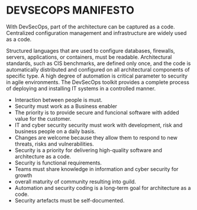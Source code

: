 DEVSECOPS MANIFESTO 
==========

With DevSecOps, part of the architecture can be captured as a code. Centralized configuration management and infrastructure are widely used as a code.

Structured languages that are used to configure databases, firewalls, servers, applications, or containers, must be readable. Architectural standards, such as CIS benchmarks, are defined only once, and the code is automatically distributed and configured on all architectural components of specific type. A high degree of automation is critical parameter to security in agile environments. The DevSecOps toolkit provides a complete process of deploying and installing IT systems in a controlled manner.

* Interaction between people is must. 
* Security must work as a Business enabler 
* The priority is to provide secure and funcional software with added value for the customer. 
* IT and cyber security security must work with development, risk and business people on a daily basis.
* Changes are welcome because they allow them to respond to new threats, risks and vulnerabilities.
* Security is a priority for delivering high-quality software and architecture as a code. 
* Security is functional requirements. 
* Teams must share knowledge in information and cyber security for growth
* overall maturity of community resulting into guild. 
* Automation and security coding is a long-term goal for architecture as a code. 
* Security artefacts must be self-documented. 